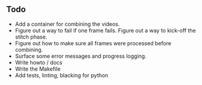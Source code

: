 
# 


## Todo

- Add a container for combining the videos.
- Figure out a way to fail if one frame fails. Figure out a way to kick-off the stitch phase.
- Figure out how to make sure all frames were processed before combining.
- Surface some error messages and progress logging.
- Write howto / docs
- Write the Makefile
- Add tests, linting, blacking for python

